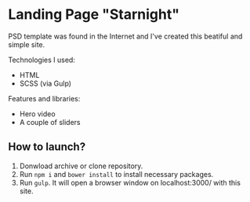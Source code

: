 # Landing Page "Starnight"

PSD template was found in the Internet and I've created this beatiful and simple site.

Technologies I used:
 - HTML
 - SCSS (via Gulp)

Features and libraries:
 - Hero video
 - A couple of sliders

## How to launch?

1) Donwload archive or clone repository.
2) Run ```npm i``` and ```bower install``` to install necessary packages.
3) Run ```gulp```. It will open a browser window on localhost:3000/ with this site.
